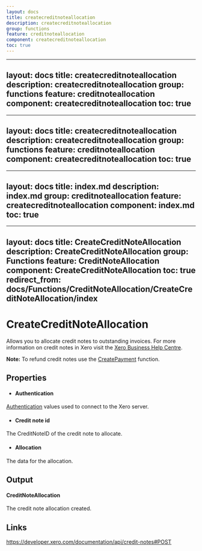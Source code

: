 ```yaml
---
layout: docs
title: createcreditnoteallocation
description: createcreditnoteallocation
group: functions
feature: creditnoteallocation
component: createcreditnoteallocation
toc: true
---
```

---
layout: docs
title: createcreditnoteallocation
description: createcreditnoteallocation
group: functions
feature: creditnoteallocation
component: createcreditnoteallocation
toc: true
---
---
layout: docs
title: createcreditnoteallocation
description: createcreditnoteallocation
group: functions
feature: creditnoteallocation
component: createcreditnoteallocation
toc: true
---
---
layout: docs
title: index.md
description: index.md
group: creditnoteallocation
feature: createcreditnoteallocation
component: index.md
toc: true
---
---
layout: docs
title: CreateCreditNoteAllocation
description: CreateCreditNoteAllocation
group: Functions
feature: CreditNoteAllocation
component: CreateCreditNoteAllocation
toc: true
redirect_from: docs/Functions/CreditNoteAllocation/CreateCreditNoteAllocation/index
---
CreateCreditNoteAllocation
============

Allows you to allocate credit notes to outstanding invoices. For more information on credit notes in Xero visit the [Xero Business Help Centre](https://help.xero.com/int/Accounts_AR_AddCredit).

**Note:** To refund credit notes use the [CreatePayment](../../Payment/CreatePayment/Index.md) function.

Properties
----------

- #### Authentication
[Authentication](../../../Common/Authentication/Index.md) values used to connect to the Xero server.
- #### Credit note id
The CreditNoteID of the credit note to allocate.
- #### Allocation
The data for the allocation.


Output
-----
#### CreditNoteAllocation
The credit note allocation created.

Links
-----

https://developer.xero.com/documentation/api/credit-notes#POST
